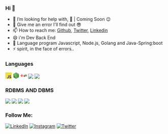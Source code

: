 ### Hi  👋


- 🤔 I’m looking for help with, 🚀 | Coming Soon 😉
- 💬 Give me an error I'll find out 😎
- 📫 How to reach me: [Github](https://github.com/Trisna-Nadi-Selamet), [Twitter](https://twitter.com/NadiTrisna), [Linkedin](https://www.linkedin.com/in/trisna-nadi-s/)
- 😄 i'm Dev Back End
- 🚀 Language program Javascript, Node.js, Golang and Java-Spring:boot
- ⚡ spirit, in the face of errors..
 




### Languages 
<code><img height="20" src="https://raw.githubusercontent.com/github/explore/80688e429a7d4ef2fca1e82350fe8e3517d3494d/topics/javascript/javascript.png"></code>
<code><img height="20" src="https://raw.githubusercontent.com/github/explore/80688e429a7d4ef2fca1e82350fe8e3517d3494d/topics/nodejs/nodejs.png"></code>
<code><img height="20" src="https://raw.githubusercontent.com/github/explore/80688e429a7d4ef2fca1e82350fe8e3517d3494d/topics/git/git.png"></code>
<code><img height="20" src="https://www.admfactory.com/ezoimgfmt/static.admfactory.com/images/logos/golang-400.jpg?ezimgfmt=rs:400x400/rscb10/ng:webp/ngcb10"></code>
<code><img height="20" src="https://miro.medium.com/max/724/1*3QuStAoBvGDert0vraHGnQ.png"></code>




### RDBMS AND DBMS
<code><img height="20" src="https://www.logo.wine/a/logo/Apache_HBase/Apache_HBase-Logo.wine.svg"></code>
<code><img height="20" src="https://icon-library.com/images/postgresql-icon/postgresql-icon-12.jpg"></code>
<code><img height="20" src="https://fiverr-res.cloudinary.com/images/t_main1,q_auto,f_auto,q_auto,f_auto/gigs/133809859/original/84cba2de58751a68b9f5fa67083f55a1dc118512/create-your-database-in-ms-access-sql-server-mysql.jpg"></code>
<code><img height="20" src="https://www.pinterest.com/pin/859132066392631317/"></code>

### Follow Me:

<a href="https://www.linkedin.com/in/trisna-nadi-s/" target="_blank"><img src="https://img.shields.io/badge/LinkedIn-%230077B5.svg?&style=flat-square&logo=linkedin&logoColor=white" alt="LinkedIn"></a>
<a href="https://www.instagram.com/nadi.selamet" target="_blank"><img src="https://img.shields.io/badge/Instagram-%23E4405F.svg?&style=flat-square&logo=instagram&logoColor=white" alt="Instagram"></a>
<a href="https://www.twitter.com/NadiTrisna" target="_blank"><img src="https://img.shields.io/badge/Twitter-%231877F2.svg?&style=flat-square&logo=twitter&logoColor=white" alt="Twitter"></a>
